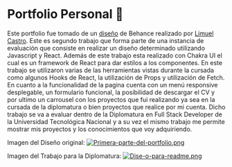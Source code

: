 # Portfolio Personal 💼
Este portfolio fue tomado de un [diseño](https://www.behance.net/gallery/135419709/Personal-Portfolio-Website?tracking_source=for_you_logged_in_feed_recommended "diseño") de Behance realizado por [Limuel Castro](https://www.behance.net/limuelcastro "Limuel Castro"). Este es segundo trabajo que forma parte de una instancia de evaluación que consiste en realizar un diseño determinado utilizando Javascript y React. Además de este trabajo esta realizado con Chakra UI el cual es un framework de React para dar estilos a los componentes. En este trabajo se utilizaron varias de las herramientas vistas durante la cursada como algunos Hooks de React, la utilización de Props y utilización de Fetch. En cuanto a la funcionalidad de la pagina cuenta con un menú responsive desplegable, un formulario funcional, la posibilidad de descargar el CV y por ultimo un carrousel con los proyectos que fui realizando ya sea en la cursada de la diplomatura o bien proyectos que realice por mi cuenta.  Dicho trabajo se va a evaluar dentro de la Diplomatura en Full Stack Developer de la Universidad Tecnológica Nacional y a su vez el mismo trabajo me permite mostrar mis proyectos y los conocimientos que voy adquiriendo.

Imagen del Diseño original:
[![Primera-parte-del-portfolio.png](https://i.postimg.cc/Qdd3J7Lc/Primera-parte-del-portfolio.png)](https://postimg.cc/vckkQcZm)

Imagen del Trabajo para la Diplomatura:
[![Dise-o-para-readme.png](https://i.postimg.cc/MT5kBZs9/Dise-o-para-readme.png)](https://postimg.cc/8J7nQGgv)
